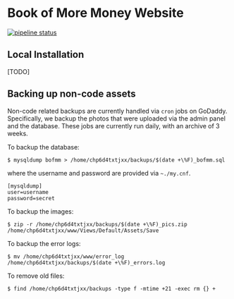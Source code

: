 # Book of More Money Website

[![pipeline status](https://gitlab.com/bofmm/website/badges/master/pipeline.svg)](https://gitlab.com/bofmm/website/commits/master)

## Local Installation

[TODO]

## Backing up non-code assets

Non-code related backups are currently handled via `cron` jobs on GoDaddy.
Specifically, we backup the photos that were uploaded via the admin panel and
the database. These jobs are currently run daily, with an archive of 3 weeks.

To backup the database:

```
$ mysqldump bofmm > /home/chp6d4txtjxx/backups/$(date +\%F)_bofmm.sql
```

where the username and password are provided via `~./my.cnf`.

```
[mysqldump]
user=username
password=secret
```

To backup the images:

```
$ zip -r /home/chp6d4txtjxx/backups/$(date +\%F)_pics.zip /home/chp6d4txtjxx/www/Views/Default/Assets/Save
```

To backup the error logs:

```
$ mv /home/chp6d4txtjxx/www/error_log /home/chp6d4txtjxx/backups/$(date +\%F)_errors.log
```

To remove old files:

```
$ find /home/chp6d4txtjxx/backups -type f -mtime +21 -exec rm {} +
```
